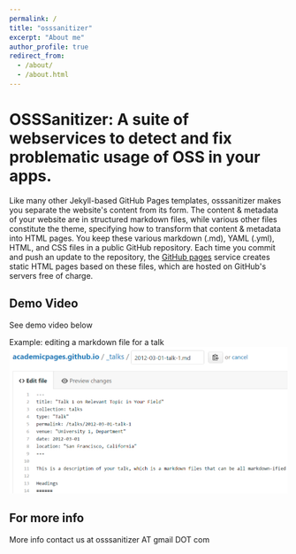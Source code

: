 ```yaml
---
permalink: /
title: "osssanitizer"
excerpt: "About me"
author_profile: true
redirect_from: 
  - /about/
  - /about.html
---
```


OSSSanitizer: A suite of webservices to detect and fix problematic usage of OSS in your apps.
======
Like many other Jekyll-based GitHub Pages templates, osssanitizer makes you separate the website's content from its form. The content & metadata of your website are in structured markdown files, while various other files constitute the theme, specifying how to transform that content & metadata into HTML pages. You keep these various markdown (.md), YAML (.yml), HTML, and CSS files in a public GitHub repository. Each time you commit and push an update to the repository, the [GitHub pages](https://pages.github.com/) service creates static HTML pages based on these files, which are hosted on GitHub's servers free of charge.

Demo Video
------
See demo video below

Example: editing a markdown file for a talk
![Editing a markdown file for a talk](/images/editing-talk.png)

For more info
------
More info contact us at osssanitizer AT gmail DOT com
